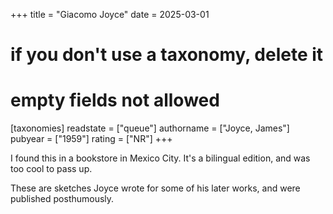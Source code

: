+++
title = "Giacomo Joyce"
date = 2025-03-01
# if you don't use a taxonomy, delete it
# empty fields not allowed
[taxonomies]
  readstate = ["queue"]
  authorname = ["Joyce, James"]
  pubyear = ["1959"]
  rating = ["NR"]
+++

I found this in a bookstore in Mexico City. It's a bilingual edition, and was too cool to pass up.

These are sketches Joyce wrote for some of his later works, and were published posthumously.